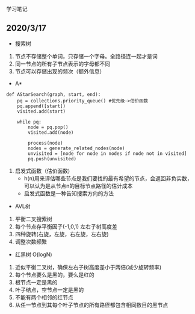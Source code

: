 学习笔记

## 2020/3/17
* 搜索树
1. 节点不存储整个单词，只存储一个字母。全路径连一起才是词
2. 同一节点的所有子节点表示的字母都不同
3. 节点可以存储出现的频次（额外信息）


* A*
```
def AStarSearch(graph, start, end):
    pq = collections.priority_queue() #优先级->估价函数
    pq.append([start])
    visited.add(start)
    
    while pq:
        node = pq.pop()
        visited.add(node)
        
        process(node)
        nodes = generate_related_nodes(node)
        unvisited = [node for node in nodes if node not in visited]
        pq.push(unvisited)
```

1. 启发式函数（估价函数)
    * h(n)用来评估哪些节点是我们要找的最有希望的节点，会返回非负实数，可以认为是从节点n的目标节点路径的估计成本
    * 启发式函数是一种告知搜索方向的方法
    
* AVL树
1. 平衡二叉搜索树
2. 每个节点存平衡因子(-1,0,1) 左右子树高度差
3. 四种旋转(右旋，左旋，右左旋，左右旋)
4. 调整次数频繁

* 红黑树  O(logN)
1. 近似平衡二叉树，确保左右子树高度差小于两倍(减少旋转频率)
2. 每个节点要么是黑的，要么是红的
3. 根节点一定是黑的
4. 叶子结点，空节点一定是黑的
5. 不能有两个相邻的红节点
6. 从任一节点到其每个叶子节点的所有路径都包含相同数目的黑节点

